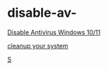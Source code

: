 # disable-av-
[Disable Antivirus Windows 10/11](https://github.com/yonics12/disable-av-/blob/main/Toggle-DefenderRT.ps1)

[cleanup your system](https://github.com/yonics12/disable-av-/blob/main/Clean-Temp-and-Recycle.ps1)



[S](https://www.youtube.com/watch?v=tF6IqN3zywM)
